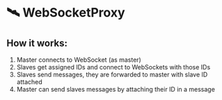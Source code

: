 # 🛰 WebSocketProxy

## How it works:

1. Master connects to WebSocket (as master)
2. Slaves get assigned IDs and connect to WebSockets with those IDs
3. Slaves send messages, they are forwarded to master with slave ID attached
4. Master can send slaves messages by attaching their ID in a message
